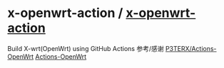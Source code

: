 # x-openwrt-action / [x-openwrt-action](https://github.com/QC3284/x-openwrt-action)


Build X-wrt(OpenWrt) using GitHub Actions
参考/感谢
[P3TERX/Actions-OpenWrt](https://github.com/P3TERX/Actions-OpenWrt)
[Actions-OpenWrt](https://github.com/molun/Actions-OpenWrt)
